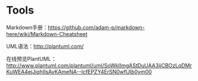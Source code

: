 # Tools

Markdown手册：https://github.com/adam-p/markdown-here/wiki/Markdown-Cheatsheet

UML语法：http://plantuml.com/

在线预览PlantUML：http://www.plantuml.com/plantuml/uml/SoWkIImgAStDuUAA3ijCBOzLqDMrKuWEA4ejJiqhIIsAvKAmeNA--IcfEPZY4ErSN0wfUIb0ym00

